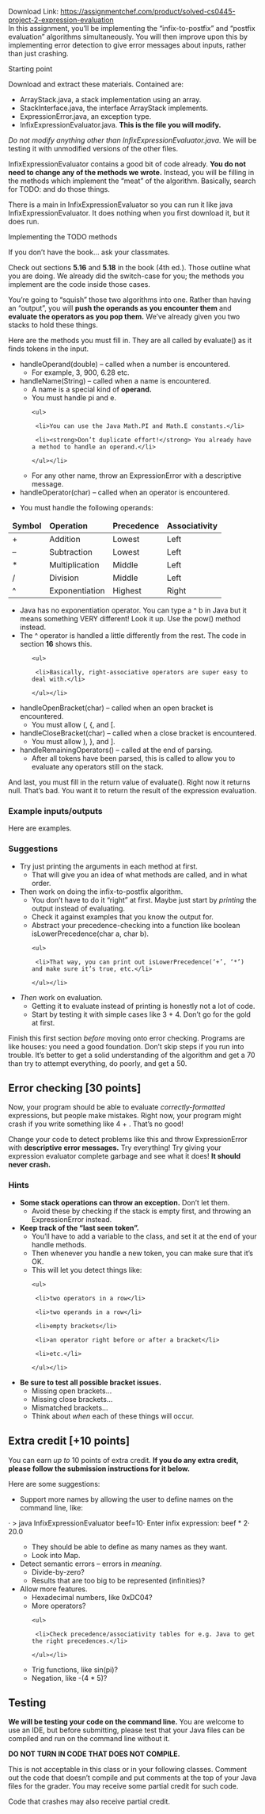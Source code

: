 Download Link: https://assignmentchef.com/product/solved-cs0445-project-2-expression-evaluation
<br>
In this assignment, you’ll be implementing the “infix-to-postfix” and “postfix evaluation” algorithms simultaneously. You will then improve upon this by implementing error detection to give error messages about inputs, rather than just crashing.

Starting point

Download and extract these materials. Contained are:

<ul>

 <li>ArrayStack.java, a stack implementation using an array.</li>

 <li>StackInterface.java, the interface ArrayStack implements.</li>

 <li>ExpressionError.java, an exception type.</li>

 <li>InfixExpressionEvaluator.java. <strong>This is the file you will modify.</strong></li>

</ul>

<em>Do not modify anything other than </em><em>InfixExpressionEvaluator.java</em><em>.</em> We will be testing it with unmodified versions of the other files.

InfixExpressionEvaluator contains a good bit of code already. <strong>You do not need to change any of the methods we wrote.</strong> Instead, you will be filling in the methods which implement the “meat” of the algorithm. Basically, search for TODO: and do those things.

There is a main in InfixExpressionEvaluator so you can run it like java InfixExpressionEvaluator. It does nothing when you first download it, but it does run.

Implementing the TODO methods

If you don’t have the book… ask your classmates.

Check out sections <strong>5.16</strong> and <strong>5.18</strong> in the book (4th ed.). Those outline what you are doing. We already did the switch-case for you; the methods you implement are the code inside those cases.

You’re going to “squish” those two algorithms into one. Rather than having an “output”, you will <strong>push the operands as you encounter them</strong> and <strong>evaluate the operators as you pop them.</strong> We’ve already given you two stacks to hold these things.

Here are the methods you must fill in. They are all called by evaluate() as it finds tokens in the input.

<ul>

 <li>handleOperand(double) – called when a number is encountered.

  <ul>

   <li>For example, 3, 900, 6.28 etc.</li>

  </ul></li>

 <li>handleName(String) – called when a name is encountered.

  <ul>

   <li>A name is a special kind of <strong>operand.</strong></li>

   <li>You must handle pi and e.

    <ul>

     <li>You can use the Java Math.PI and Math.E constants.</li>

     <li><strong>Don’t duplicate effort!</strong> You already have a method to handle an operand.</li>

    </ul></li>

   <li>For any other name, throw an ExpressionError with a descriptive message.</li>

  </ul></li>

 <li>handleOperator(char) – called when an operator is encountered.</li>

</ul>

<ul>

 <li>You must handle the following operands:</li>

</ul>

<table>

 <thead>

  <tr>

   <td><strong>Symbol</strong></td>

   <td><strong>Operation</strong></td>

   <td><strong>Precedence</strong></td>

   <td><strong>Associativity</strong></td>

  </tr>

 </thead>

 <tbody>

  <tr>

   <td>+</td>

   <td>Addition</td>

   <td>Lowest</td>

   <td>Left</td>

  </tr>

  <tr>

   <td>–</td>

   <td>Subtraction</td>

   <td>Lowest</td>

   <td>Left</td>

  </tr>

  <tr>

   <td>*</td>

   <td>Multiplication</td>

   <td>Middle</td>

   <td>Left</td>

  </tr>

  <tr>

   <td>/</td>

   <td>Division</td>

   <td>Middle</td>

   <td>Left</td>

  </tr>

  <tr>

   <td>^</td>

   <td>Exponentiation</td>

   <td>Highest</td>

   <td>Right</td>

  </tr>

 </tbody>

</table>

<ul>

 <li>Java has no exponentiation operator. You can type a ^ b in Java but it means something VERY different! Look it up. Use the pow() method instead.</li>

 <li>The ^ operator is handled a little differently from the rest. The code in section <strong>16</strong> shows this.</li>

</ul>

<ul>

 <li style="list-style-type: none;">

  <ul>

   <li style="list-style-type: none;">

    <ul>

     <li>Basically, right-associative operators are super easy to deal with.</li>

    </ul></li>

  </ul></li>

 <li>handleOpenBracket(char) – called when an open bracket is encountered.

  <ul>

   <li>You must allow (, {, and [.</li>

  </ul></li>

 <li>handleCloseBracket(char) – called when a close bracket is encountered.

  <ul>

   <li>You must allow ), }, and ].</li>

  </ul></li>

 <li>handleRemainingOperators() – called at the end of parsing.

  <ul>

   <li>After all tokens have been parsed, this is called to allow you to evaluate any operators still on the stack.</li>

  </ul></li>

</ul>

And last, you must fill in the return value of evaluate(). Right now it returns null. That’s bad. You want it to return the result of the expression evaluation.

<h3>Example inputs/outputs</h3>

Here are examples.

<h3>Suggestions</h3>

<ul>

 <li>Try just printing the arguments in each method at first.

  <ul>

   <li>That will give you an idea of what methods are called, and in what order.</li>

  </ul></li>

 <li>Then work on doing the infix-to-postfix algorithm.

  <ul>

   <li>You don’t have to do it “right” at first. Maybe just start by <em>printing</em> the output instead of evaluating.</li>

   <li>Check it against examples that you know the output for.</li>

   <li>Abstract your precedence-checking into a function like boolean isLowerPrecedence(char a, char b).

    <ul>

     <li>That way, you can print out isLowerPrecedence(‘+’, ‘*’) and make sure it’s true, etc.</li>

    </ul></li>

  </ul></li>

 <li><em>Then</em> work on evaluation.

  <ul>

   <li>Getting it to evaluate instead of printing is honestly not a lot of code.</li>

   <li>Start by testing it with simple cases like 3 + 4. Don’t go for the gold at first.</li>

  </ul></li>

</ul>

Finish this first section <em>before</em> moving onto error checking. Programs are like houses: you need a good foundation. Don’t skip steps if you run into trouble. It’s better to get a solid understanding of the algorithm and get a 70 than try to attempt everything, do poorly, and get a 50.

<h2>Error checking [30 points]</h2>

Now, your program should be able to evaluate <em>correctly-formatted</em> expressions, but people make mistakes. Right now, your program might crash if you write something like 4 + . That’s no good!

Change your code to detect problems like this and throw ExpressionError with <strong>descriptive error messages.</strong> Try everything! Try giving your expression evaluator complete garbage and see what it does! <strong>It should never crash.</strong>

<h3>Hints</h3>

<ul>

 <li><strong>Some stack operations can throw an exception.</strong> Don’t let them.

  <ul>

   <li>Avoid these by checking if the stack is empty first, and throwing an ExpressionError instead.</li>

  </ul></li>

 <li><strong>Keep track of the “last seen token”.</strong>

  <ul>

   <li>You’ll have to add a variable to the class, and set it at the end of your handle methods.</li>

   <li>Then whenever you handle a new token, you can make sure that it’s OK.</li>

   <li>This will let you detect things like:

    <ul>

     <li>two operators in a row</li>

     <li>two operands in a row</li>

     <li>empty brackets</li>

     <li>an operator right before or after a bracket</li>

     <li>etc.</li>

    </ul></li>

  </ul></li>

 <li><strong>Be sure to test all possible bracket issues.</strong>

  <ul>

   <li>Missing open brackets…</li>

   <li>Missing close brackets…</li>

   <li>Mismatched brackets…</li>

   <li>Think about <em>when</em> each of these things will occur.</li>

  </ul></li>

</ul>

<h2>Extra credit [+10 points]</h2>

You can earn <em>up to</em> 10 points of extra credit. <strong>If you do any extra credit, please follow the submission instructions for it below.</strong>

Here are some suggestions:

<ul>

 <li>Support more names by allowing the user to define names on the command line, like:</li>

</ul>

·           &gt; java InfixExpressionEvaluator beef=10·           Enter infix expression: beef * 2·           20.0

<ul>

 <li style="list-style-type: none;">

  <ul>

   <li>They should be able to define as many names as they want.</li>

   <li>Look into Map.</li>

  </ul></li>

 <li>Detect semantic errors – errors in <em>meaning.</em>

  <ul>

   <li>Divide-by-zero?</li>

   <li>Results that are too big to be represented (infinities)?</li>

  </ul></li>

 <li>Allow more features.

  <ul>

   <li>Hexadecimal numbers, like 0xDC04?</li>

   <li>More operators?

    <ul>

     <li>Check precedence/associativity tables for e.g. Java to get the right precedences.</li>

    </ul></li>

   <li>Trig functions, like sin(pi)?</li>

   <li>Negation, like -(4 * 5)?</li>

  </ul></li>

</ul>

<h2>Testing</h2>

<strong>We will be testing your code on the command line.</strong> You are welcome to use an IDE, but before submitting, please test that your Java files can be compiled and run on the command line without it.

<strong>DO NOT TURN IN CODE THAT DOES NOT COMPILE.</strong>

This is not acceptable in this class or in your following classes. Comment out the code that doesn’t compile and put comments at the top of your Java files for the grader. You may receive some partial credit for such code.

Code that crashes may also receive partial credit.